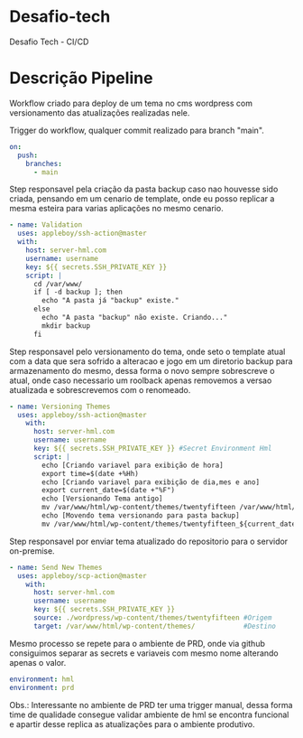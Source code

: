 # Desafio-tech
Desafio Tech - CI/CD

# Descrição Pipeline

Workflow criado para deploy de um tema no cms wordpress com versionamento das atualizações realizadas nele.

Trigger do workflow, qualquer commit realizado para branch "main".
```yaml
on:
  push:
    branches:
      - main
```
Step responsavel pela criação da pasta backup caso nao houvesse sido criada, pensando em um cenario de template, onde eu posso replicar a mesma esteira para varias aplicações no mesmo cenario.
```yaml
- name: Validation
  uses: appleboy/ssh-action@master
  with:
    host: server-hml.com
    username: username
    key: ${{ secrets.SSH_PRIVATE_KEY }} 
    script: |
      cd /var/www/
      if [ -d backup ]; then
        echo "A pasta já "backup" existe."
      else
        echo "A pasta "backup" não existe. Criando..."
        mkdir backup
      fi 
```   

Step responsavel pelo versionamento do tema, onde seto o template atual com a data que sera sofrido a alteracao e jogo em um diretorio backup para armazenamento do mesmo, dessa forma o novo sempre sobrescreve o atual, onde caso necessario um roolback apenas removemos a versao atualizada e sobrescrevemos com o renomeado. 
```yaml
- name: Versioning Themes
  uses: appleboy/ssh-action@master
    with:
      host: server-hml.com
      username: username
      key: ${{ secrets.SSH_PRIVATE_KEY }} #Secret Environment Hml
      script: |
        echo [Criando variavel para exibição de hora]
        export time=$(date +%Hh)
        echo [Criando variavel para exibição de dia,mes e ano] 
        export current_date=$(date +"%F")
        echo [Versionando Tema antigo]
        mv /var/www/html/wp-content/themes/twentyfifteen /var/www/html/wp-content/themes/twentyfifteen_${current_date}/${time}
        echo [Movendo tema versionando para pasta backup]
        mv /var/www/html/wp-content/themes/twentyfifteen_${current_date}/${time} /var/www/backup 
```            

Step responsavel por enviar tema atualizado do repositorio para o servidor on-premise.
```yaml
- name: Send New Themes
  uses: appleboy/scp-action@master
    with:
      host: server-hml.com
      username: username
      key: ${{ secrets.SSH_PRIVATE_KEY }}
      source: ./wordpress/wp-content/themes/twentyfifteen #Origem
      target: /var/www/html/wp-content/themes/            #Destino
```

Mesmo processo se repete para o ambiente de PRD, onde via github consiguimos separar as secrets e variaveis com mesmo nome alterando apenas o valor.
```yaml
environment: hml
environment: prd
```
Obs.: Interessante no ambiente de PRD ter uma trigger manual, dessa forma time de qualidade consegue validar ambiente de hml se encontra funcional e apartir desse replica as atualizações para o ambiente produtivo.


